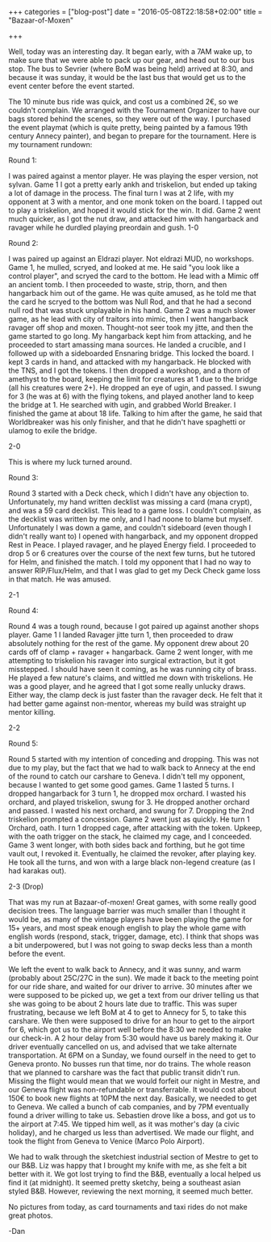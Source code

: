 +++
categories = ["blog-post"]
date = "2016-05-08T22:18:58+02:00"
title = "Bazaar-of-Moxen"

+++

Well, today was an interesting day. It began early, with a 7AM wake up, to make sure that we were able to pack up our gear, and head out to our bus stop. The bus to Sevrier (where BoM was being held) arrived at 8:30, and because it was sunday, it would be the last bus that would get us to the event center before the event started.

The 10 minute bus ride was quick, and cost us a combined 2€, so we couldn't complain. We arranged with the Tournament Organizer to have our bags stored behind the scenes, so they were out of the way. I purchased the event playmat (which is quite pretty, being painted by a famous 19th century Annecy painter), and began to prepare for the tournament. Here is my tournament rundown:

Round 1:

I was paired against a mentor player. He was playing the esper version, not sylvan. Game 1 I got a pretty early ankh and triskelion, but ended up taking a lot of damage in the process. The final turn I was at 2 life, with my opponent at 3 with a mentor, and one monk token on the board. I tapped out to play a triskelion, and hoped it would stick for the win. It did. Game 2 went much quicker, as I got the nut draw, and attacked him with hangarback and ravager while he durdled playing preordain and gush.
 1-0

 Round 2:

 I was paired up against an Eldrazi player. Not eldrazi MUD, no workshops. Game 1, he mulled, scryed, and looked at me. He said "you look like a control player", and scryed the card to the bottom. He lead with a Mimic off an ancient tomb. I then proceeded to waste, strip, thorn, and then hangarback him out of the game. He was quite amused, as he told me that the card he scryed to the bottom was Null Rod, and that he had a second null rod that was stuck unplayable in his hand. Game 2 was a much slower game, as he lead with city of traitors into mimic, then I went hangarback ravager off shop and moxen. Thought-not seer took my jitte, and then the game started to go long. My hangarback kept him from attacking, and he proceeded to start amassing mana sources. He landed a crucible, and I followed up with a sideboarded Ensnaring bridge. This locked the board. I kept 3 cards in hand, and attacked with my hangarback. He blocked with the TNS, and I got the tokens. I then dropped a workshop, and a thorn of amethyst to the board, keeping the limit for creatures at 1 due to the bridge (all his creatures were 2+). He dropped an eye of ugin, and passed. I swung for 3 (he was at 6) with the flying tokens, and played another land to keep the bridge at 1. He searched with ugin, and grabbed World Breaker. I finished the game at about 18 life. Talking to him after the game, he said that Worldbreaker was his only finisher, and that he didn't have spaghetti or ulamog to exile the bridge.

 2-0

 This is where my luck turned around.

 Round 3:

 Round 3 started with a Deck check, which I didn't have any objection to. Unfortunately, my hand written decklist was missing a card (mana crypt), and was a 59 card decklist. This lead to a game loss. I couldn't complain, as the decklist was written by me only, and I had noone to blame but myself. Unfortunately I was down a game, and couldn't sideboard (even though I didn't really want to) I opened with hangarback, and my opponent dropped Rest in Peace. I played ravager, and he played Energy field. I proceeded to drop 5 or 6 creatures over the course of the next few turns, but he tutored for Helm, and finished the match. I told my opponent that I had no way to answer RIP/Flux/Helm, and that I was glad to get my Deck Check game loss in that match. He was amused.

 2-1

 Round 4:

 Round 4 was a tough round, because I got paired up against another shops player. Game 1 I landed Ravager jitte turn 1, then proceeded to draw absolutely nothing for the rest of the game. My opponent drew about 20 cards off of clamp + ravager + hangarback. Game 2 went longer, with me attempting to triskelion his ravager into surgical extraction, but it got misstepped. I should have seen it coming, as he was running city of brass. He played a few nature's claims, and wittled me down with triskelions. He was a good player, and he agreed that I got some really unlucky draws. Either way, the clamp deck is just faster than the ravager deck. He felt that it had better game against non-mentor, whereas my build was straight up mentor killing.

 2-2

 Round 5:

 Round 5 started with my intention of conceding and dropping. This was not due to my play, but the fact that we had to walk back to Annecy at the end of the round to catch our carshare to Geneva. I didn't tell my opponent, because I wanted to get some good games. Game 1 lasted 5 turns. I dropped hangarback for 3 turn 1, he dropped mox orchard. I wasted his orchard, and played triskelion, swung for 3. He dropped another orchard and passed. I wasted his next orchard, and swung for 7. Dropping the 2nd triskelion prompted a concession. Game 2 went just as quickly. He turn 1 Orchard, oath. I turn 1 dropped cage, after attacking with the token. Upkeep, with the oath trigger on the stack, he claimed my cage, and I conceeded. Game 3 went longer, with both sides back and forthing, but he got time vault out, I revoked it. Eventually, he claimed the revoker, after playing key. He took all the turns, and won with a large black non-legend creature (as I had karakas out).

 2-3 (Drop)

 That was my run at Bazaar-of-moxen! Great games, with some really good decision trees. The language barrier was much smaller than I thought it would be, as many of the vintage players have been playing the game for 15+ years, and most speak enough english to play the whole game with english words (respond, stack, trigger, damage, etc). I think that shops was a bit underpowered, but I was not going to swap decks less than a month before the event.

 We left the event to walk back to Annecy, and it was sunny, and warm (probably about 25C/27C in the sun). We made it back to the meeting point for our ride share, and waited for our driver to arrive. 30 minutes after we were supposed to be picked up, we get a text from our driver telling us that she was going to be about 2 hours late due to traffic. This was super frustrating, because we left BoM at 4 to get to Annecy for 5, to take this carshare. We then were supposed to drive for an hour to get to the airport for 6, which got us to the airport well before the 8:30 we needed to make our check-in. A 2 hour delay from 5:30 would have us barely making it. Our driver eventually cancelled on us, and advised that we take alternate transportation. At 6PM on a Sunday, we found ourself in the need to get to Geneva pronto. No busses run that time, nor do trains. The whole reason that we planned to carshare was the fact that public transit didn't run. Missing the flight would mean that we would forfeit our night in Mestre, and our Geneva flight was non-refundable or transferrable. It would cost about 150€ to book new flights at 10PM the next day. Basically, we needed to get to Geneva. We called a bunch of cab companies, and by 7PM eventually found a driver willing to take us. Sebastien drove like a boss, and got us to the airport at 7:45. We tipped him well, as it was mother's day (a civic holiday), and he charged us less than advertised. We made our flight, and took the flight from Geneva to Venice (Marco Polo Airport).

 We had to walk through the sketchiest industrial section of Mestre to get to our B&B. Liz was happy that I brought my knife with me, as she felt a bit better with it. We got lost trying to find the B&B, eventually a local helped us find it (at midnight). It seemed pretty sketchy, being a southeast asian styled B&B. However, reviewing the next morning, it seemed much better.

No pictures from today, as card tournaments and taxi rides do not make great photos.

 -Dan
